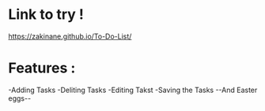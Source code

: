 # Link to try !
https://zakinane.github.io/To-Do-List/
# Features :
-Adding Tasks
-Deliting Tasks
-Editing Takst
-Saving the Tasks
--And Easter eggs--

